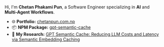 Hi,
I'm **Chetan Phakami Pun**, a Software Engineer specializing in **AI** and **Multi-Agent Workflows**.  

- 🌐 **Portfolio:** [chetanpun.com.np](https://chetanpun.com.np)  
- 📦 **NPM Package:** [gpt-semantic-cache]([https://www.npmjs.com/package/your-package-name](https://www.npmjs.com/package/gpt-semantic-cache))  
- 📄 **My Research:** [GPT Semantic Cache: Reducing LLM Costs and Latency via Semantic Embedding Caching](https://arxiv.org/abs/2411.05276?fbclid=PAZXh0bgNhZW0CMTEAAaZ5-ddOYJttzGtHqPoQh88QEvskRMEY9kFThnJgAbhkAVR6XWxCzZr83aA_aem_pAuTrjyVgBi1mJnMRgXItA)  
